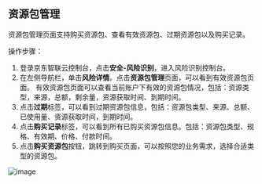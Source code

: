## 资源包管理

资源包管理页面支持购买资源包、查看有效资源包、过期资源包以及购买记录。

操作步骤：

1. 登录京东智联云控制台，点击**安全-风险识别**，进入风险识别控制台。
2. 在左侧导航栏，单击**风险详情**。点击**资源包管理**页面，可以看到有效资源包页面。 有效资源包页面可以查看当前账户下有效的资源包情况，包括：资源类型，来源，总额，剩余量，资源获取时间、到期时间。
3. 点击**过期**标签，可以看到过期资源包信息，包括：资源包类型、来源、总额、已使用量、资源获取时间，到期时间。
4. 点击**购买记录**标签，可以看到所有已购买资源包信息。包括：资源包类型、规格、有效期、价格、付款时间。
5. 点击**购买资源包**按钮，跳转到购买页面，可以按照您的业务需求，选择合适类型的资源包。

![image](../../../../../image/Risk-Detection/Operation-Guide/resource.png)